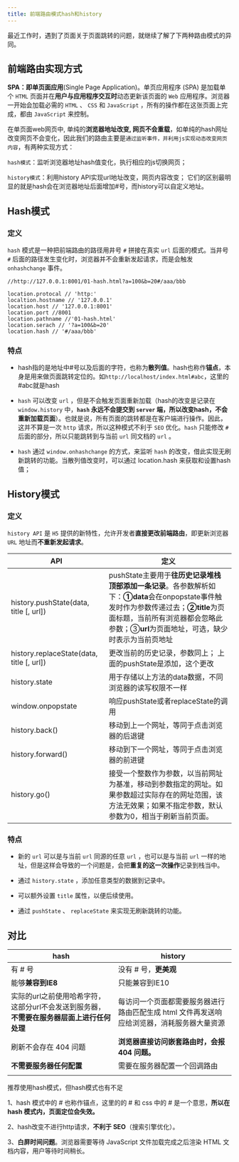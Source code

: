 ```yaml
---
title: 前端路由模式hash和history
---
```


最近工作时，遇到了页面关于页面跳转的问题，就继续了解了下两种路由模式的异同。
<!-- more -->

## 前端路由实现方式

**SPA：**即**单页面应用**(Single Page Application)。单页应用程序 (SPA) 是加载单个 `HTML` 页面并在**用户与应用程序交互时**动态更新该页面的 `Web` 应用程序。浏览器一开始会加载必需的 `HTML` 、 `CSS` 和 `JavaScript` ，所有的操作都在这张页面上完成，都由 `JavaScript` 来控制。

在单页面web网页中, 单纯的**浏览器地址改变, 网页不会重载**，如单纯的hash网址改变网页不会变化，因此我们的路由主要是`通过监听事件，并利用js实现动态改变网页内容`，有两种实现方式：

`hash模式`：监听浏览器地址hash值变化，执行相应的js切换网页；

`history模式`：利用history API实现url地址改变，网页内容改变； 它们的区别最明显的就是hash会在浏览器地址后面增加#号，而history可以自定义地址。



## Hash模式

### 定义

`hash` 模式是一种把前端路由的路径用井号 `#` 拼接在真实 `url` 后面的模式。当井号 `#` 后面的路径发生变化时，浏览器并不会重新发起请求，而是会触发 `onhashchange` 事件。

```
//http://127.0.0.1:8001/01-hash.html?a=100&b=20#/aaa/bbb

location.protocal // 'http:'
localtion.hostname // '127.0.0.1'
location.host // '127.0.0.1:8001'
location.port //8001
location.pathname //'01-hash.html'
location.serach // '?a=100&b=20'
location.hash // '#/aaa/bbb'
```

### 特点

- hash指的是地址中#号以及后面的字符，也称为**散列值**。hash也称作**锚点**，本身是用来做页面跳转定位的。如`http://localhost/index.html#abc`，这里的#abc就是hash
- `hash` 可以改变 `url` ，但是不会触发页面重新加载（hash的改变是记录在 `window.history` 中，**`hash` 永远不会提交到 `server` 端，所以改变hash，不会重新加载页面**）。也就是说，所有页面的跳转都是在客户端进行操作。因此，这并不算是一次 `http` 请求，所以这种模式不利于 `SEO` 优化。`hash` 只能修改 `#` 后面的部分，所以只能跳转到与当前 `url` 同文档的 `url` 。

- `hash` 通过 `window.onhashchange` 的方式，来监听 `hash` 的改变，借此实现无刷新跳转的功能。当散列值改变时，可以通过 location.hash 来获取和设置hash值；

## History模式

### 定义

`history API` 是 `H5` 提供的新特性，允许开发者**直接更改前端路由**，即更新浏览器 `URL` 地址而**不重新发起请求**。

| API                                       | 定义                                                         |
| ----------------------------------------- | ------------------------------------------------------------ |
| history.pushState(data, title [, url])    | pushState主要用于**往历史记录堆栈顶部添加一条记录**。各参数解析如下：**①data**会在onpopstate事件触发时作为参数传递过去；**②title**为页面标题，当前所有浏览器都会忽略此参数；③**url**为页面地址，可选，缺少时表示为当前页地址 |
| history.replaceState(data, title [, url]) | 更改当前的历史记录，参数同上； 上面的pushState是添加，这个更改 |
| history.state                             | 用于存储以上方法的data数据，不同浏览器的读写权限不一样       |
| window.onpopstate                         | 响应pushState或者replaceState的调用                          |
| history.back()                            | 移动到上一个网址，等同于点击浏览器的后退键                   |
| history.forward()                         | 移动到下一个网址，等同于点击浏览器的前进键                   |
| history.go()                              | 接受一个整数作为参数，以当前网址为基准，移动到参数指定的网址。如果参数超过实际存在的网址范围，该方法无效果；如果不指定参数，默认参数为0，相当于刷新当前页面。 |

### 特点

- 新的 `url` 可以是与当前 `url` 同源的任意 `url` ，也可以是与当前 `url` 一样的地址，但是这样会导致的一个问题是，会把**重复的这一次操作**记录到栈当中。

- 通过 `history.state` ，添加任意类型的数据到记录中。

- 可以额外设置 `title` 属性，以便后续使用。

- 通过 `pushState` 、 `replaceState` 来实现无刷新跳转的功能。

## 对比

| hash                                                         | history                                                      |
| ------------------------------------------------------------ | ------------------------------------------------------------ |
| 有 # 号                                                      | 没有 # 号，**更美观**                                        |
| 能够**兼容到IE8**                                            | 只能兼容到IE10                                               |
| 实际的url之前使用哈希字符，这部分url不会发送到服务器，**不需要在服务器层面上进行任何处理** | 每访问一个页面都需要服务器进行路由匹配生成 html 文件再发送响应给浏览器，消耗服务器大量资源 |
| 刷新不会存在 404 问题                                        | **浏览器直接访问嵌套路由时，会报 404 问题。**                |
| **不需要服务器任何配置**                                     | 需要在服务器配置一个回调路由                                 |
|                                                              |                                                              |

推荐使用hash模式，但hash模式也有不足

1、hash 模式中的 # 也称作锚点，这里的的 # 和 css 中的 # 是一个意思，**所以在 hash 模式内，页面定位会失效。**

2、hash改变不进行http请求，**不利于 SEO**（搜索引擎优化）。

3、**白屏时间问题**。浏览器需要等待 JavaScript 文件加载完成之后渲染 HTML 文档内容，用户等待时间稍长。

